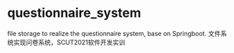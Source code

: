 # questionnaire_system
file storage to realize the questionnaire system, base on Springboot. 文件系统实现问卷系统，SCUT2021软件开发实训
